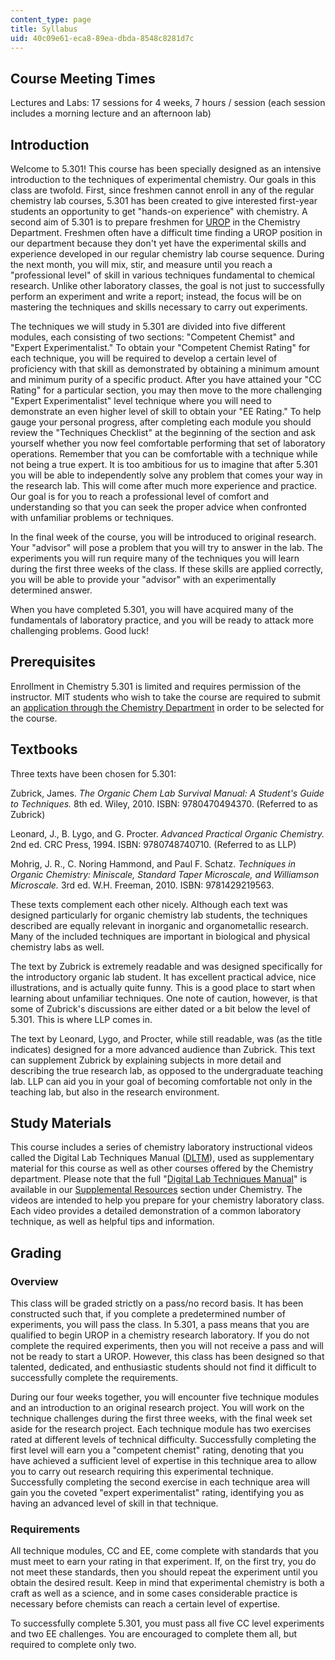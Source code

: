 ```yaml
---
content_type: page
title: Syllabus
uid: 40c09e61-eca8-89ea-dbda-8548c8281d7c
---
```


Course Meeting Times
--------------------

Lectures and Labs: 17 sessions for 4 weeks, 7 hours / session (each session includes a morning lecture and an afternoon lab)

Introduction
------------

Welcome to 5.301! This course has been specially designed as an intensive introduction to the techniques of experimental chemistry. Our goals in this class are twofold. First, since freshmen cannot enroll in any of the regular chemistry lab courses, 5.301 has been created to give interested first-year students an opportunity to get "hands-on experience" with chemistry. A second aim of 5.301 is to prepare freshmen for [UROP](http://web.mit.edu/urop/) in the Chemistry Department. Freshmen often have a difficult time finding a UROP position in our department because they don't yet have the experimental skills and experience developed in our regular chemistry lab course sequence. During the next month, you will mix, stir, and measure until you reach a "professional level" of skill in various techniques fundamental to chemical research. Unlike other laboratory classes, the goal is not just to successfully perform an experiment and write a report; instead, the focus will be on mastering the techniques and skills necessary to carry out experiments.

The techniques we will study in 5.301 are divided into five different modules, each consisting of two sections: "Competent Chemist" and "Expert Experimentalist." To obtain your "Competent Chemist Rating" for each technique, you will be required to develop a certain level of proficiency with that skill as demonstrated by obtaining a minimum amount and minimum purity of a specific product. After you have attained your "CC Rating" for a particular section, you may then move to the more challenging "Expert Experimentalist" level technique where you will need to demonstrate an even higher level of skill to obtain your "EE Rating." To help gauge your personal progress, after completing each module you should review the "Techniques Checklist" at the beginning of the section and ask yourself whether you now feel comfortable performing that set of laboratory operations. Remember that you can be comfortable with a technique while not being a true expert. It is too ambitious for us to imagine that after 5.301 you will be able to independently solve any problem that comes your way in the research lab. This will come after much more experience and practice. Our goal is for you to reach a professional level of comfort and understanding so that you can seek the proper advice when confronted with unfamiliar problems or techniques.

In the final week of the course, you will be introduced to original research. Your "advisor" will pose a problem that you will try to answer in the lab. The experiments you will run require many of the techniques you will learn during the first three weeks of the class. If these skills are applied correctly, you will be able to provide your "advisor" with an experimentally determined answer.

When you have completed 5.301, you will have acquired many of the fundamentals of laboratory practice, and you will be ready to attack more challenging problems. Good luck!

Prerequisites
-------------

Enrollment in Chemistry 5.301 is limited and requires permission of the instructor. MIT students who wish to take the course are required to submit an [application through the Chemistry Department](https://chemistry.mit.edu/contact-us/) in order to be selected for the course.

Textbooks
---------

Three texts have been chosen for 5.301:

Zubrick, James. _The Organic Chem Lab Survival Manual: A Student's Guide to Techniques._ 8th ed. Wiley, 2010. ISBN: 9780470494370. (Referred to as Zubrick)

Leonard, J., B. Lygo, and G. Procter. _Advanced Practical Organic Chemistry._ 2nd ed. CRC Press, 1994. ISBN: 9780748740710. (Referred to as LLP)

Mohrig, J. R., C. Noring Hammond, and Paul F. Schatz. _Techniques in Organic Chemistry: Miniscale, Standard Taper Microscale, and Williamson Microscale._ 3rd ed. W.H. Freeman, 2010. ISBN: 9781429219563.

These texts complement each other nicely. Although each text was designed particularly for organic chemistry lab students, the techniques described are equally relevant in inorganic and organometallic research. Many of the included techniques are important in biological and physical chemistry labs as well.

The text by Zubrick is extremely readable and was designed specifically for the introductory organic lab student. It has excellent practical advice, nice illustrations, and is actually quite funny. This is a good place to start when learning about unfamiliar techniques. One note of caution, however, is that some of Zubrick's discussions are either dated or a bit below the level of 5.301. This is where LLP comes in.

The text by Leonard, Lygo, and Procter, while still readable, was (as the title indicates) designed for a more advanced audience than Zubrick. This text can supplement Zubrick by explaining subjects in more detail and describing the true research lab, as opposed to the undergraduate teaching lab. LLP can aid you in your goal of becoming comfortable not only in the teaching lab, but also in the research environment.

Study Materials
---------------

This course includes a series of chemistry laboratory instructional videos called the Digital Lab Techniques Manual ([DLTM](/courses/res-5-0001-digital-lab-techniques-manual-spring-2007)), used as supplementary material for this course as well as other courses offered by the Chemistry department. Please note that the full "[Digital Lab Techniques Manual](/courses/res-5-0001-digital-lab-techniques-manual-spring-2007)" is available in our [Supplemental Resources](/resources/index.htm) section under Chemistry. The videos are intended to help you prepare for your chemistry laboratory class. Each video provides a detailed demonstration of a common laboratory technique, as well as helpful tips and information.

Grading
-------

### Overview

This class will be graded strictly on a pass/no record basis. It has been constructed such that, if you complete a predetermined number of experiments, you will pass the class. In 5.301, a pass means that you are qualified to begin UROP in a chemistry research laboratory. If you do not complete the required experiments, then you will not receive a pass and will not be ready to start a UROP. However, this class has been designed so that talented, dedicated, and enthusiastic students should not find it difficult to successfully complete the requirements.

During our four weeks together, you will encounter five technique modules and an introduction to an original research project. You will work on the technique challenges during the first three weeks, with the final week set aside for the research project. Each technique module has two exercises rated at different levels of technical difficulty. Successfully completing the first level will earn you a "competent chemist" rating, denoting that you have achieved a sufficient level of expertise in this technique area to allow you to carry out research requiring this experimental technique. Successfully completing the second exercise in each technique area will gain you the coveted "expert experimentalist" rating, identifying you as having an advanced level of skill in that technique.

### Requirements

All technique modules, CC and EE, come complete with standards that you must meet to earn your rating in that experiment. If, on the first try, you do not meet these standards, then you should repeat the experiment until you obtain the desired result. Keep in mind that experimental chemistry is both a craft as well as a science, and in some cases considerable practice is necessary before chemists can reach a certain level of expertise.

To successfully complete 5.301, you must pass all five CC level experiments and two EE challenges. You are encouraged to complete them all, but required to complete only two.